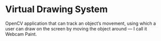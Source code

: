 # Virtual Drawing System
OpenCV application that can track an object’s movement, using which a user can draw on the screen by moving the object around — I call it Webcam Paint.
